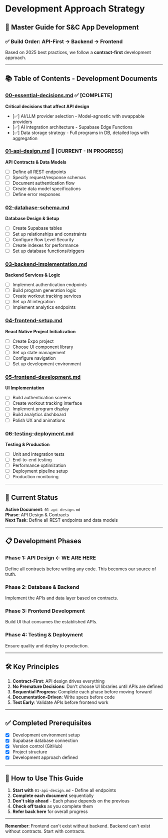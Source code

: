 # Development Approach Strategy
## 🎯 Master Guide for S&C App Development

### ✅ Build Order: API-First → Backend → Frontend

Based on 2025 best practices, we follow a **contract-first** development approach.

---

## 📚 Table of Contents - Development Documents

### [00-essential-decisions.md](./00-essential-decisions.md) ✅ **[COMPLETE]**
**Critical decisions that affect API design**
- [✅] AI/LLM provider selection - Model-agnostic with swappable providers
- [✅] AI integration architecture - Supabase Edge Functions
- [✅] Data storage strategy - Full programs in DB, detailed logs with aggregation

### [01-api-design.md](./01-api-design.md) 🔄 **[CURRENT - IN PROGRESS]**
**API Contracts & Data Models**
- [ ] Define all REST endpoints
- [ ] Specify request/response schemas
- [ ] Document authentication flow
- [ ] Create data model specifications
- [ ] Define error responses

### [02-database-schema.md](./02-database-schema.md)
**Database Design & Setup**
- [ ] Create Supabase tables
- [ ] Set up relationships and constraints
- [ ] Configure Row Level Security
- [ ] Create indexes for performance
- [ ] Set up database functions/triggers

### [03-backend-implementation.md](./03-backend-implementation.md)
**Backend Services & Logic**
- [ ] Implement authentication endpoints
- [ ] Build program generation logic
- [ ] Create workout tracking services
- [ ] Set up AI integration
- [ ] Implement analytics endpoints

### [04-frontend-setup.md](./04-frontend-setup.md)
**React Native Project Initialization**
- [ ] Create Expo project
- [ ] Choose UI component library
- [ ] Set up state management
- [ ] Configure navigation
- [ ] Set up development environment

### [05-frontend-development.md](./05-frontend-development.md)
**UI Implementation**
- [ ] Build authentication screens
- [ ] Create workout tracking interface
- [ ] Implement program display
- [ ] Build analytics dashboard
- [ ] Polish UX and animations

### [06-testing-deployment.md](./06-testing-deployment.md)
**Testing & Production**
- [ ] Unit and integration tests
- [ ] End-to-end testing
- [ ] Performance optimization
- [ ] Deployment pipeline setup
- [ ] Production monitoring

---

## 🔄 Current Status

**Active Document**: `01-api-design.md`  
**Phase**: API Design & Contracts  
**Next Task**: Define all REST endpoints and data models

---

## 📋 Development Phases

### Phase 1: API Design ← **WE ARE HERE**
Define all contracts before writing any code. This becomes our source of truth.

### Phase 2: Database & Backend
Implement the APIs and data layer based on contracts.

### Phase 3: Frontend Development
Build UI that consumes the established APIs.

### Phase 4: Testing & Deployment
Ensure quality and deploy to production.

---

## 🛠️ Key Principles

1. **Contract-First**: API design drives everything
2. **No Premature Decisions**: Don't choose UI libraries until APIs are defined
3. **Sequential Progress**: Complete each phase before moving forward
4. **Documentation-Driven**: Write specs before code
5. **Test Early**: Validate APIs before frontend work

---

## ✅ Completed Prerequisites
- [x] Development environment setup
- [x] Supabase database connection
- [x] Version control (GitHub)
- [x] Project structure
- [x] Development approach defined

---

## 🚀 How to Use This Guide

1. **Start with** `01-api-design.md` - Define all endpoints
2. **Complete each document** sequentially
3. **Don't skip ahead** - Each phase depends on the previous
4. **Check off tasks** as you complete them
5. **Refer back here** for overall progress

---

**Remember**: Frontend can't exist without backend. Backend can't exist without contracts. Start with contracts.